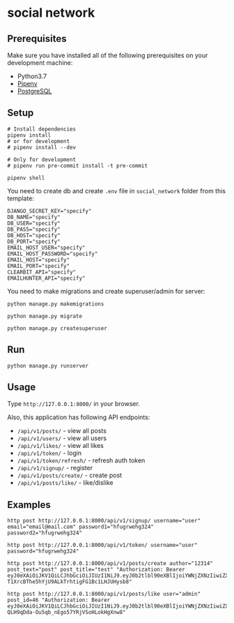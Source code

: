 # social network

## Prerequisites
Make sure you have installed all of the following prerequisites on your development machine:
- Python3.7
- [Pipenv](https://pipenv.readthedocs.io/en/latest/)
- [PostgreSQL](https://www.postgresql.org/)

## Setup
```shell script
# Install dependencies
pipenv install
# or for development
# pipenv install --dev

# Only for development
# pipenv run pre-commit install -t pre-commit

pipenv shell
```

You need to create db and create `.env` file in `social_network` folder from this template:

```.env
DJANGO_SECRET_KEY="specify"
DB_NAME="specify"
DB_USER="specify"
DB_PASS="specify"
DB_HOST="specify"
DB_PORT="specify"
EMAIL_HOST_USER="specify"
EMAIL_HOST_PASSWORD="specify"
EMAIL_HOST="specify"
EMAIL_PORT="specify"
CLEARBIT_API="specify"
EMAILHUNTER_API="specify"
```
You need to make migrations and create superuser/admin for server:
```shell script
python manage.py makemigrations

python manage.py migrate

python manage.py createsuperuser
```

## Run
```shell script
python manage.py runserver
```

## Usage

Type `http://127.0.0.1:8000/` in your browser.

Also, this application has following API endpoints:

- `/api/v1/posts/` - view all posts
- `/api/v1/users/` - view all users
- `/api/v1/likes/` - view all likes
- `/api/v1/token/` - login
- `/api/v1/token/refresh/` - refresh auth token
- `/api/v1/signup/` - register
- `/api/v1/posts/create/` - create post
- `/api/v1/posts/like/` - like/dislike


## Examples
```shell script
http post http://127.0.0.1:8000/api/v1/signup/ username="user" email="email@mail.com" password1="hfugrwehg324" password2="hfugrwehg324"

http post http://127.0.0.1:8000/api/v1/token/ username="user" password="hfugrwehg324"

http post http://127.0.0.1:8000/api/v1/posts/create author="12314" post_text="post" post_title="test" "Authorization: Bearer eyJ0eXAiOiJKV1QiLCJhbGciOiJIUzI1NiJ9.eyJ0b2tlbl90eXBlIjoiYWNjZXNzIiwiZXhwIjoxNTY5NTgyOTc5LCJqdGkiOiJjN2IyZTNiNjUwYzI0Y2ZmOWY1ODQwMzI0NThjNGI4MSIsInVzZXJfaWQiOjQ3fQ.3IO-T1XrcBThe5hYjU9ALkTrhtigFG1Bc1LHJUHysb8"

http post http://127.0.0.1:8000/api/v1/posts/like user="admin" post_id=46 "Authorization: Bearer eyJ0eXAiOiJKV1QiLCJhbGciOiJIUzI1NiJ9.eyJ0b2tlbl90eXBlIjoiYWNjZXNzIiwiZXhwIjoxNTY5NTgzODkwLCJqdGkiOiI2MDAwN2E4YjZlYmE0NjNlOWI5OTQ3OThmNDM0NDlmNCIsInVzZXJfaWQiOjQ3fQ.YJj5t-QLH9qDda-Ou5qb_nEgo57YRjVSoHLokHgXnw8"
```
